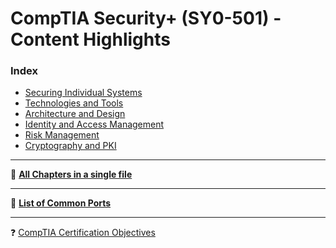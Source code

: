 # CompTIA Security+ (SY0-501) - Content Highlights

### **Index**
* [Securing Individual Systems](https://github.com/Samsar4/SecurityPlus-ExamNotes/blob/master/1-Securing-Individual-Systems.md)
* [Technologies and Tools](https://github.com/Samsar4/SecurityPlus-ExamNotes/blob/master/2-Tools.md)
* [Architecture and Design](https://github.com/Samsar4/SecurityPlus-ExamNotes/blob/master/3-Architecture-and-Design.md)
* [Identity and Access Management](https://github.com/Samsar4/SecurityPlus-ExamNotes/blob/master/4-Identity-and-Access-Management.md)
* [Risk Management](https://github.com/Samsar4/SecurityPlus-ExamNotes/blob/master/5-Risk-Management.md)
* [Cryptography and PKI](https://github.com/Samsar4/SecurityPlus-ExamNotes/blob/master/6-Cryptography-and-PKI.md)
***
📓 [**All Chapters in a single file**](https://github.com/Samsar4/SecurityPlus-ExamNotes/blob/master/All-Chapters.md)

***
📍 [**List of Common Ports**](https://github.com/Samsar4/SecurityPlus-ExamNotes/blob/master/0-Ports.md)

***
❓ [CompTIA Certification Objectives](https://www.comptia.jp/pdf/Security%2B%20SY0-501%20Exam%20Objectives.pdf)

